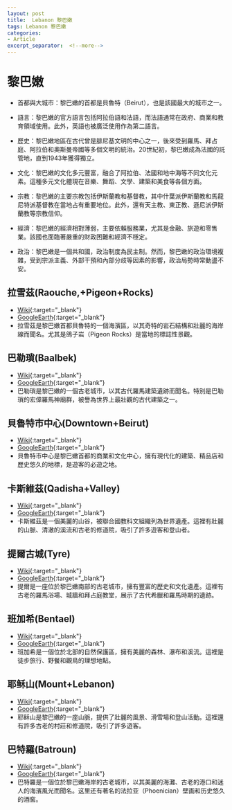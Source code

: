 ```yaml
---
layout: post
title:  Lebanon 黎巴嫩
tags: Lebanon 黎巴嫩 
categories:
- Article
excerpt_separator:  <!--more-->
---
```

# 黎巴嫩
- 首都與大城市：黎巴嫩的首都是貝魯特（Beirut），也是該國最大的城市之一。

- 語言：黎巴嫩的官方語言包括阿拉伯語和法語，而法語通常在政府、商業和教育領域使用。此外，英語也被廣泛使用作為第二語言。

- 歷史：黎巴嫩地區在古代曾是腓尼基文明的中心之一，後來受到羅馬、拜占庭、阿拉伯和奧斯曼帝國等多個文明的統治。20世紀初，黎巴嫩成為法國的託管地，直到1943年獲得獨立。

- 文化：黎巴嫩的文化多元豐富，融合了阿拉伯、法國和地中海等不同文化元素。這種多元文化體現在音樂、舞蹈、文學、建築和美食等各個方面。

- 宗教：黎巴嫩的主要宗教包括伊斯蘭教和基督教，其中什葉派伊斯蘭教和馬龍尼特派基督教在當地占有重要地位。此外，還有天主教、東正教、遜尼派伊斯蘭教等宗教信仰。

- 經濟：黎巴嫩的經濟相對薄弱，主要依賴服務業，尤其是金融、旅遊和零售業。該國也面臨著嚴重的財政困難和經濟不穩定。

- 政治：黎巴嫩是一個共和國，政治制度為民主制。然而，黎巴嫩的政治環境複雜，受到宗派主義、外部干預和內部分歧等因素的影響，政治局勢時常動盪不安。

## 拉雪茲(Raouche,+Pigeon+Rocks)
- [Wiki](https://zh.wikipedia.org/w/index.php?search=Raouche,+Pigeon+Rocks "Wiki"){:target="_blank"} 
- [GoogleEarth](https://earth.google.com/web/search/Raouche,+Pigeon+Rocks "GoogleEarth"){:target="_blank"} 
- 拉雪茲是黎巴嫩首都貝魯特的一個海濱區，以其奇特的岩石結構和壯麗的海岸線而聞名。尤其是鴿子岩（Pigeon Rocks）是當地的標誌性景觀。

## 巴勒瑣(Baalbek)
- [Wiki](https://zh.wikipedia.org/w/index.php?search=Baalbek "Wiki"){:target="_blank"} 
- [GoogleEarth](https://earth.google.com/web/search/Baalbek "GoogleEarth"){:target="_blank"} 
- 巴勒瑣是黎巴嫩的一個古老城市，以其古代羅馬建築遺跡而聞名。特別是巴勒瑣的宏偉羅馬神廟群，被譽為世界上最壯觀的古代建築之一。

## 貝魯特市中心(Downtown+Beirut)
- [Wiki](https://zh.wikipedia.org/w/index.php?search=Downtown+Beirut "Wiki"){:target="_blank"} 
- [GoogleEarth](https://earth.google.com/web/search/Downtown+Beirut "GoogleEarth"){:target="_blank"} 
- 貝魯特市中心是黎巴嫩首都的商業和文化中心，擁有現代化的建築、精品店和歷史悠久的地標，是遊客的必遊之地。

## 卡斯維茲(Qadisha+Valley)
- [Wiki](https://zh.wikipedia.org/w/index.php?search=Qadisha+Valley "Wiki"){:target="_blank"} 
- [GoogleEarth](https://earth.google.com/web/search/Qadisha+Valley "GoogleEarth"){:target="_blank"} 
- 卡斯維茲是一個美麗的山谷，被聯合國教科文組織列為世界遺產。這裡有壯麗的山脈、清澈的溪流和古老的修道院，吸引了許多遊客和登山者。

## 提爾古城(Tyre)
- [Wiki](https://zh.wikipedia.org/w/index.php?search=Tyre "Wiki"){:target="_blank"} 
- [GoogleEarth](https://earth.google.com/web/search/Tyre "GoogleEarth"){:target="_blank"} 
- 提爾是一座位於黎巴嫩南部的古老城市，擁有豐富的歷史和文化遺產。這裡有古老的羅馬浴場、城牆和拜占庭教堂，展示了古代希臘和羅馬時期的遺跡。

## 班加希(Bentael)
- [Wiki](https://zh.wikipedia.org/w/index.php?search=Bentael "Wiki"){:target="_blank"} 
- [GoogleEarth](https://earth.google.com/web/search/Bentael "GoogleEarth"){:target="_blank"} 
- 班加希是一個位於北部的自然保護區，擁有美麗的森林、瀑布和溪流。這裡是徒步旅行、野餐和觀鳥的理想地點。

## 耶稣山(Mount+Lebanon)
- [Wiki](https://zh.wikipedia.org/w/index.php?search=Mount+Lebanon "Wiki"){:target="_blank"} 
- [GoogleEarth](https://earth.google.com/web/search/Mount+Lebanon "GoogleEarth"){:target="_blank"} 
- 耶稣山是黎巴嫩的一座山脈，提供了壯麗的風景、滑雪場和登山活動。這裡還有許多古老的村莊和修道院，吸引了許多遊客。

## 巴特羅(Batroun)
- [Wiki](https://zh.wikipedia.org/w/index.php?search=Batroun "Wiki"){:target="_blank"} 
- [GoogleEarth](https://earth.google.com/web/search/Batroun "GoogleEarth"){:target="_blank"} 
- 巴特羅是一個位於黎巴嫩海岸的古老城市，以其美麗的海灘、古老的港口和迷人的海濱風光而聞名。这里还有著名的法拉亚（Phoenician）壁画和历史悠久的酒窖。

